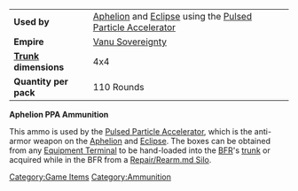 |                                  |                                                                                                                                 |
| -------------------------------- | ------------------------------------------------------------------------------------------------------------------------------- |
| **Used by**                      | [Aphelion](Aphelion.md) and [Eclipse](Eclipse.md) using the [Pulsed Particle Accelerator](</Pulsed_Particle_Accelerator_(BFR)>) |
| **Empire**                       | [Vanu Sovereignty](Vanu_Sovereignty.md)                                                                                         |
| **[Trunk](Trunk.md) dimensions** | 4x4                                                                                                                             |
| **Quantity per pack**            | 110 Rounds                                                                                                                      |

**Aphelion PPA Ammunition**

This ammo is used by the [Pulsed Particle
Accelerator](</Pulsed_Particle_Accelerator_(BFR)>), which is the
anti-armor weapon on the [Aphelion](Aphelion.md) and
[Eclipse](Eclipse.md). The boxes can be obtained from any
[Equipment Terminal](Equipment_Terminal.md) to be hand-loaded
into the [BFR](BattleFrame_Robotics.md)'s [trunk](Trunk.md) or acquired
while in the BFR from a [Repair/Rearm.md
Silo](Repair_Rearm_Silo.md).

[Category:Game Items](Category:Game_Items.md)
[Category:Ammunition](Category:Ammunition.md)
